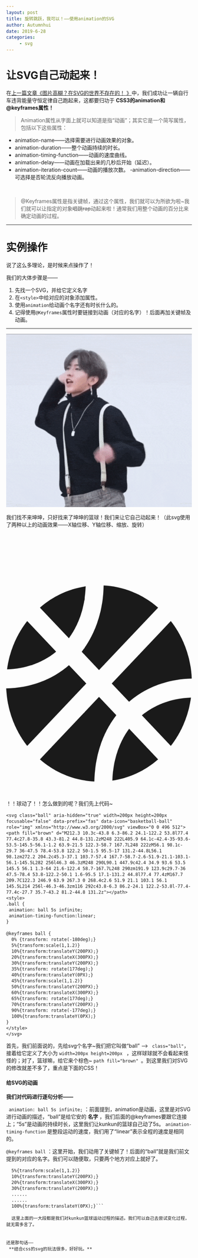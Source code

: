 ```yaml
---
layout: post
title: 旋转跳跃，我可以！——使用animation的SVG
author: Autumnhui
date: 2019-6-28
categories:
     - svg
---
```


# 让SVG自己动起来！

在[上一篇文章《图片高糊？在SVG的世界不存在的！ 》](https://autumnhui.github.io/svg/2019/06/27/svgpractice_intro.html)中，我们成功让一辆自行车违背能量守恒定律自己跑起来，这都要归功于 **CSS3的animation和@keyframes属性！** 

> Animation属性从字面上就可以知道是指“动画”；其实它是一个简写属性，包括以下这些属性：
- animation-name——选择需要进行动画效果的对象。
- animation-duration——整个动画持续的时长。
- animation-timing-function——动画的速度曲线。
- animation-delay——动画在加载出来的几秒后开始（延迟）。
- animation-iteration-count——动画的播放次数。
 -animation-direction——可选择是否轮流反向播放动画。

<br>

> @Keyframes属性是指关键帧，通过这个属性，我们就可以为所欲为啦~我们就可以让指定的对象<s>唱跳rap</s>动起来啦！通常我们用整个动画的百分比来确定动画的过程。

---

# 实例操作

说了这么多理论，是时候来点操作了！

我们的大体步骤是——
1. 先找一个SVG，并给它定义名字
2. 在```<style>```中给对应的对象添加属性。
3. 使用```animation```给动画个名字还有时长什么的。
3. 记得使用```@Keyframes```属性时要链接到动画（对应的名字）！后面再加关键帧及动画。

<hr color:white>

![kunkun](/assets/images/kunkunplaybasketball.gif)

我们找不来坤坤，只好找来了坤坤的篮球！我们来让它自己动起来！（此svg使用了两种以上的动画效果——X轴位移、Y轴位移、缩放、旋转）


<svg aria-hidden="true" focusable="false" data-prefix="fas" data-icon="basketball-ball" class="ball" role="img" xmlns="http://www.w3.org/2000/svg" viewBox="0 0 496 512"><path fill="currentColor" d="M212.3 10.3c-43.8 6.3-86.2 24.1-122.2 53.8l77.4 77.4c27.8-35.8 43.3-81.2 44.8-131.2zM248 222L405.9 64.1c-42.4-35-93.6-53.5-145.5-56.1-1.2 63.9-21.5 122.3-58.7 167.7L248 222zM56.1 98.1c-29.7 36-47.5 78.4-53.8 122.2 50-1.5 95.5-17 131.2-44.8L56.1 98.1zm272.2 204.2c45.3-37.1 103.7-57.4 167.7-58.7-2.6-51.9-21.1-103.1-56.1-145.5L282 256l46.3 46.3zM248 290L90.1 447.9c42.4 34.9 93.6 53.5 145.5 56.1 1.3-64 21.6-122.4 58.7-167.7L248 290zm191.9 123.9c29.7-36 47.5-78.4 53.8-122.2-50.1 1.6-95.5 17.1-131.2 44.8l77.4 77.4zM167.7 209.7C122.3 246.9 63.9 267.3 0 268.4c2.6 51.9 21.1 103.1 56.1 145.5L214 256l-46.3-46.3zm116 292c43.8-6.3 86.2-24.1 122.2-53.8l-77.4-77.4c-27.7 35.7-43.2 81.2-44.8 131.2z"></path>
<style>
.ball {
 animation: ball 5s infinite;
 animation-timing-function:linear;
}

@keyframes ball {
   0% {transform: rotate(-180deg);}
  5%{transform:scale(1,1.2)}
  10%{transform:translateY(200PX);}
  20%{transform:translateX(300PX);}
  30%{transform:translateY(200PX);}
  35%{transform: rotate(177deg);}
  40%{transform:translateY(0PX);}
  45%{transform:scale(1,1.2)}
  50%{transform:translateY(200PX);}
  60%{transform:translateX(300PX);}
  65%{transform: rotate(177deg);}
  70%{transform:translateY(200PX);}
  90%{transform: rotate(-177deg);}
  100%{transform:translateY(0PX);}
}  
</style>
</svg>

<br>
<br>
<br>
<br>
<br>
<br>
<br>
<br>
<br>
<br>

！！球动了！！怎么做到的呢？我们先上代码~
```
<svg class="ball" aria-hidden="true" width=200px height=200px  focusable="false" data-prefix="fas" data-icon="basketball-ball" role="img" xmlns="http://www.w3.org/2000/svg" viewBox="0 0 496 512"><path fill="brown" d="M212.3 10.3c-43.8 6.3-86.2 24.1-122.2 53.8l77.4 77.4c27.8-35.8 43.3-81.2 44.8-131.2zM248 222L405.9 64.1c-42.4-35-93.6-53.5-145.5-56.1-1.2 63.9-21.5 122.3-58.7 167.7L248 222zM56.1 98.1c-29.7 36-47.5 78.4-53.8 122.2 50-1.5 95.5-17 131.2-44.8L56.1 98.1zm272.2 204.2c45.3-37.1 103.7-57.4 167.7-58.7-2.6-51.9-21.1-103.1-56.1-145.5L282 256l46.3 46.3zM248 290L90.1 447.9c42.4 34.9 93.6 53.5 145.5 56.1 1.3-64 21.6-122.4 58.7-167.7L248 290zm191.9 123.9c29.7-36 47.5-78.4 53.8-122.2-50.1 1.6-95.5 17.1-131.2 44.8l77.4 77.4zM167.7 209.7C122.3 246.9 63.9 267.3 0 268.4c2.6 51.9 21.1 103.1 56.1 145.5L214 256l-46.3-46.3zm116 292c43.8-6.3 86.2-24.1 122.2-53.8l-77.4-77.4c-27.7 35.7-43.2 81.2-44.8 131.2z"></path>
<style>
.ball {
 animation: ball 5s infinite;
 animation-timing-function:linear;
}

@keyframes ball {
  0% {transform: rotate(-180deg);}
  5%{transform:scale(1,1.2)}
  10%{transform:translateY(200PX);}
  20%{transform:translateX(300PX);}
  30%{transform:translateY(200PX);}
  35%{transform: rotate(177deg);}
  40%{transform:translateY(0PX);}
  45%{transform:scale(1,1.2)}
  50%{transform:translateY(200PX);}
  60%{transform:translateX(300PX);}
  65%{transform: rotate(177deg);}
  70%{transform:translateY(200PX);}
  90%{transform: rotate(-177deg);}
  100%{transform:translateY(0PX);}
}  
</style>
</svg>
```

首先，我们前面说的，先给svg个名字~我们把它叫做“ball” --> ``` class="ball"```，接着给它定义了大小为 ```width=200px height=200px ``` ，这样球球就不会看起来怪怪的；对了，篮球嘛，给它来个棕色~ ```path fill="brown" ```。到这里我们对SVG的修改就差不多了，重点是下面的CSS！

#### 给SVG的动画

**我们对代码进行逐句分析——**

``` animation: ball 5s infinite;``` ：前面提到，animation是动画，这里是对SVG进行动画的描述，“ball”是给它安的 **名字** ，我们后面的@keyframes要跟它连接上；“5s”是动画的持续时长，这里我们让kunkun的篮球自己动了5s。
```animation-timing-function``` 是整段运动的速度，我们用了“linear”表示全程的速度是相同的。

```@keyframes ball``` ：这里开始，我们动用了关键帧了！后面的“ball”就是我们前文提到的对应的名字。我们可以随便取，只要两个地方对应上就好了。
```0% {transform: rotate(-180deg);}
  5%{transform:scale(1,1.2)}
  10%{transform:translateY(200PX);}
  20%{transform:translateX(300PX);}
  30%{transform:translateY(200PX);}
  ......
  ......
  100%{transform:translateY(0PX);}```
  
  这里上面的一大段都是我们对kunkun篮球运动过程的描述。我们可以自己去尝试变化过程，就无需多言了。


还是那句话——
 **结合css的svg的玩法很多，好好玩。**
